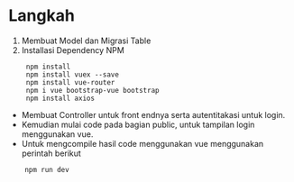 # Langkah
1. Membuat Model dan Migrasi Table
2. Installasi Dependency NPM
   ```
    npm install
    npm install vuex --save
    npm install vue-router
    npm i vue bootstrap-vue bootstrap
    npm install axios
   ```
- Membuat Controller untuk front endnya serta autentitakasi untuk login.
- Kemudian mulai code pada bagian public, untuk tampilan login menggunakan vue.
- Untuk mengcompile hasil code menggunakan vue menggunakan perintah berikut
```
    npm run dev
```
